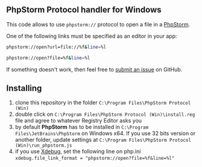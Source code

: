 
PhpStorm Protocol handler for Windows
---
This code allows to use ```phpstorm://``` protocol to open a file in a [PhpStorm](http://www.jetbrains.com/phpstorm/).

One of the following links must be specified as an editor in your app:

```bash
phpstorm://open?url=file://%f&line=%l

phpstorm://open?file=%f&line=%l
```

If something doesn't work, then feel free to [submit an issue](https://github.com/pniaps/PhpStormProtocol/issues/new) on GitHub.


Installing
---
1. clone this repository in the folder ```C:\Program Files\PhpStorm Protocol (Win)```
2. double click on ```C:\Program Files\PhpStorm Protocol (Win)\install.reg``` file and agree to whatever Registry Editor asks you
3. by default **PhpStorm** has to be installed in ```C:\Program Files\JetBrains\PhpStorm``` on Windows x64. If you use 32 bits version or another folder, update settings at ```C:\Program Files\PhpStorm Protocol (Win)\run_phpstorm.js```
4. if you use [Xdebug](https://xdebug.org/), set the following line on php.ini ```xdebug.file_link_format = "phpstorm://open?file=%f&line=%l"```